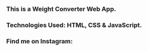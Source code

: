 ### This is a Weight Converter Web App.

### Technologies Used: HTML, CSS & JavaScript.

### Find me on Instagram: 